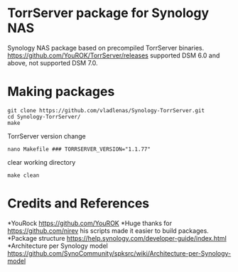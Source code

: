 # TorrServer package for Synology NAS
Synology NAS package based on precompiled TorrServer binaries.
https://github.com/YouROK/TorrServer/releases
supported DSM 6.0 and above, not supported DSM 7.0.

# Making packages
```
git clone https://github.com/vladlenas/Synology-TorrServer.git
cd Synology-TorrServer/
make
```
TorrServer version change
```
nano Makefile ### TORRSERVER_VERSION="1.1.77"
```
clear working directory
```
make clean
```
# Credits and References
*YouRock https://github.com/YouROK
*Huge thanks for https://github.com/nirev his scripts made it easier to build packages.
*Package structure https://help.synology.com/developer-guide/index.html
*Architecture per Synology model https://github.com/SynoCommunity/spksrc/wiki/Architecture-per-Synology-model
